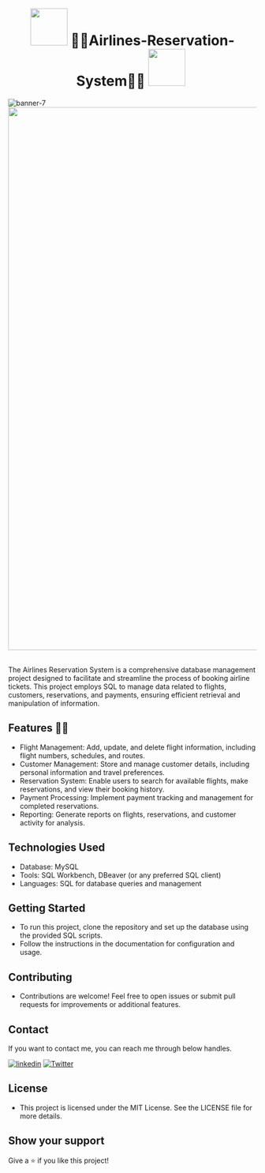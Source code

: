 <h1 align="center">
 <img src="https://github.com/Anmol-Baranwal/Cool-GIFs-For-GitHub/assets/74038190/2c0eef4b-7b75-42bd-9722-4bea97a2d532" width="75">&nbsp;🚀🚦Airlines-Reservation-System🚦🚀
 <img src="https://github.com/Anmol-Baranwal/Cool-GIFs-For-GitHub/assets/74038190/2c0eef4b-7b75-42bd-9722-4bea97a2d532" width="75">&nbsp;</h1>

   

![banner-7](https://github.com/user-attachments/assets/acdb1fec-661d-4f9b-b411-e136947578ea)
<img src="https://user-images.githubusercontent.com/74038190/212284100-561aa473-3905-4a80-b561-0d28506553ee.gif" width="1100">
<br><br>

The Airlines Reservation System is a comprehensive database management project designed to facilitate and streamline the process of booking airline tickets. 
This project employs SQL to manage data related to flights, customers, reservations, and payments, ensuring efficient retrieval and manipulation of information. 

## Features 🔑🔑
- Flight Management: Add, update, and delete flight information, including flight numbers, schedules, and routes.
- Customer Management: Store and manage customer details, including personal information and travel preferences.
- Reservation System: Enable users to search for available flights, make reservations, and view their booking history.
- Payment Processing: Implement payment tracking and management for completed reservations.
- Reporting: Generate reports on flights, reservations, and customer activity for analysis.

## Technologies Used
- Database: MySQL
- Tools: SQL Workbench, DBeaver (or any preferred SQL client)
- Languages: SQL for database queries and management

## Getting Started

- To run this project, clone the repository and set up the database using the provided SQL scripts.
- Follow the instructions in the documentation for configuration and usage.

## Contributing

- Contributions are welcome! Feel free to open issues or submit pull requests for improvements or additional features.



## Contact

If you want to contact me, you can reach me through below handles.

[![linkedin](https://img.shields.io/badge/ManjunathGL-0077B5?style=for-the-badge&logo=linkedin&logoColor=white)](https://www.linkedin.com/in/manjunathgl/)
[![Twitter](https://img.shields.io/badge/ManjunathGl-20232A?style=for-the-badge&logo=Github&logoColor=white)](https://github.com/ManjunathGlO)

  

## License

- This project is licensed under the MIT License. See the LICENSE file for more details.
  
## Show your support
Give a ⭐️ if you like this project!
